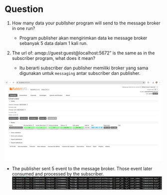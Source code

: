 # Question

1. How many data your publlsher program will send to the message broker in one run? 
    - Program publisher akan mengirimkan data ke message broker sebanyak 5 data dalam 1 kali run.

2. The url of: amqp://guest:guest@localhost:5672” is the same as in the subscriber program, what does it mean?
    - Itu berarti subscriber dan publisher memiliki broker yang sama digunakan untuk `messaging` antar subscriber dan publisher.

![alt text](RabbitMQ.jpeg)

- The publisher sent 5 event to the message broker. Those event later consumed and processed by the subscriber. 
![alt text](SendEvent.jpeg)